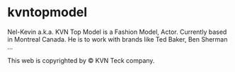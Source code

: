 # kvntopmodel
Nel-Kevin a.k.a. KVN Top Model is a Fashion Model, Actor. Currently based in Montreal Canada. He is to work with brands like Ted Baker, Ben Sherman ...

This web is copyrighted by © KVN Teck company.
